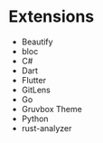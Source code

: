 # Extensions

* Beautify
* bloc
* C#
* Dart
* Flutter
* GitLens
* Go
* Gruvbox Theme
* Python
* rust-analyzer